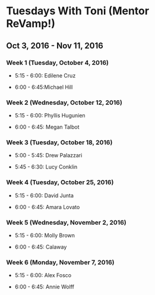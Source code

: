 # Tuesdays With Toni (Mentor ReVamp!)

## Oct 3, 2016 - Nov 11, 2016

### Week 1 (Tuesday, October 4, 2016)

* 5:15 - 6:00: Edilene Cruz

* 6:00 - 6:45:Michael Hill

### Week 2 (Wednesday, October 12, 2016)

* 5:15 - 6:00: Phyllis Hugunien

* 6:00 - 6:45: Megan Talbot

### Week 3 (Tuesday, October 18, 2016)

* 5:00 - 5:45: Drew Palazzari

* 5:45 - 6:30: Lucy Conklin

### Week 4 (Tuesday, October 25, 2016)

* 5:15 - 6:00: David Junta

* 6:00 - 6:45: Amara Lovato

### Week 5 (Wednesday, November 2, 2016)

* 5:15 - 6:00: Molly Brown

* 6:00 - 6:45: Calaway

### Week 6 (Monday, November 7, 2016)

* 5:15 - 6:00: Alex Fosco

* 6:00 - 6:45: Annie Wolff
